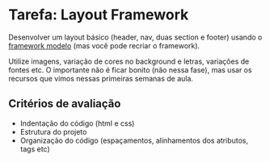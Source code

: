 # Tarefa: Layout Framework

Desenvolver um layout básico (header, nav, duas section e footer) usando o <a href="https://github.com/sandrovalerius/fatec_fase03">framework modelo</a> (mas você pode recriar o framework).

Utilize imagens, variação de cores no background e letras, variações de fontes etc. O importante não é ficar bonito (não nessa fase), mas usar os recursos que vimos nessas primeiras semanas de aula.

## Critérios de avaliação

- Indentação do código (html e css)
- Estrutura do projeto
- Organização do código (espaçamentos, alinhamentos dos atributos, tags etc)
